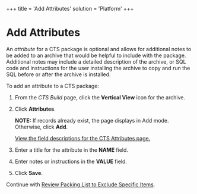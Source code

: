 +++
title = 'Add Attributes'
solution = 'Platform'
+++

# Add Attributes

An *attribute* for a CTS package is optional and allows for additional
notes to be added to an archive that would be helpful to include with
the package. Additional notes may include a detailed description of the
archive, or SQL code and instructions for the user installing the
archive to copy and run the SQL before or after the archive is
installed.

To add an attribute to a CTS package:

1.  From the *CTS Build* page, click the **Vertical View** icon for the
    archive.

2.  Click **Attributes**.
    
    <span style="font-weight: bold;">NOTE:</span> If records already
    exist, the page displays in Add mode. Otherwise, click
    <span style="font-weight: bold;">Add</span>.
    
    [View the field descriptions for the CTS Attributes
    page.](../Page_Desc/CTS_Attributes)

3.  Enter a title for the attribute in the **NAME** field.

4.  Enter notes or instructions in the **VALUE** field.

5.  Click **Save**.

Continue with [Review Packing List to Exclude Specific
Items](Review_Packing_List_to_Exclude_Specific_Items).
